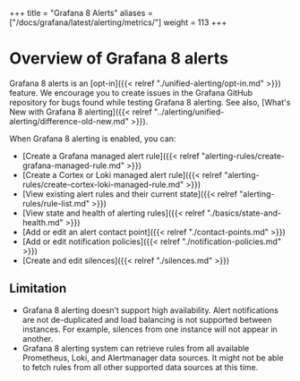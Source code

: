 +++
title = "Grafana 8 Alerts"
aliases = ["/docs/grafana/latest/alerting/metrics/"]
weight = 113
+++

# Overview of Grafana 8 alerts

Grafana 8 alerts is an [opt-in]({{< relref "./unified-alerting/opt-in.md" >}}) feature. We encourage you to create issues in the Grafana GitHub repository for bugs found while testing Grafana 8 alerting. See also, [What's New with Grafana 8 alerting]({{< relref "../alerting/unified-alerting/difference-old-new.md" >}}).

When Grafana 8 alerting is enabled, you can:

- [Create a Grafana managed alert rule]({{< relref "alerting-rules/create-grafana-managed-rule.md" >}})
- [Create a Cortex or Loki managed alert rule]({{< relref "alerting-rules/create-cortex-loki-managed-rule.md" >}})
- [View existing alert rules and their current state]({{< relref "alerting-rules/rule-list.md" >}})
- [View state and health of alerting rules]({{< relref "./basics/state-and-health.md" >}})
- [Add or edit an alert contact point]({{< relref "./contact-points.md" >}})
- [Add or edit notification policies]({{< relref "./notification-policies.md" >}})
- [Create and edit silences]({{< relref "./silences.md" >}})

## Limitation

- Grafana 8 alerting doesn’t support high availability. Alert notifications are not de-duplicated and load balancing is not supported between instances. For example, silences from one instance will not appear in another.
- Grafana 8 alerting system can retrieve rules from all available Prometheus, Loki, and Alertmanager data sources. It might not be able to fetch rules from all other supported data sources at this time.
